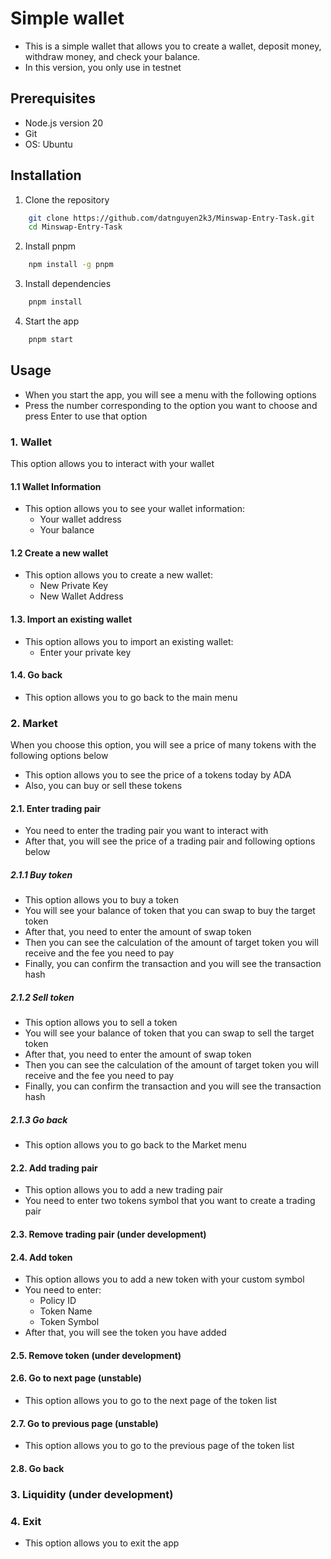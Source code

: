 # Simple wallet

- This is a simple wallet that allows you to create a wallet, deposit money, withdraw money, and check your balance.
- In this version, you only use in testnet

## Prerequisites

- Node.js version 20
- Git
- OS: Ubuntu

## Installation

1. Clone the repository
```bash
    git clone https://github.com/datnguyen2k3/Minswap-Entry-Task.git
    cd Minswap-Entry-Task
```

2. Install pnpm
```bash
    npm install -g pnpm
```

3. Install dependencies
```bash
    pnpm install
```

4. Start the app
```bash
    pnpm start
```

## Usage

- When you start the app, you will see a menu with the following options
- Press the number corresponding to the option you want to choose and press Enter to use that option

### 1. Wallet

This option allows you to interact with your wallet
#### 1.1 Wallet Information
- This option allows you to see your wallet information:
  - Your wallet address
  - Your balance

#### 1.2 Create a new wallet
- This option allows you to create a new wallet:
  - New Private Key
  - New Wallet Address

#### 1.3. Import an existing wallet
- This option allows you to import an existing wallet:
  - Enter your private key

#### 1.4. Go back
- This option allows you to go back to the main menu

### 2. Market

When you choose this option, you will see a price of many tokens with the following options below

- This option allows you to see the price of a tokens today by ADA
- Also, you can buy or sell these tokens

#### 2.1. Enter trading pair

- You need to enter the trading pair you want to interact with
- After that, you will see the price of a trading pair and following options below

##### 2.1.1 Buy token
- This option allows you to buy a token
- You will see your balance of token that you can swap to buy the target token
- After that, you need to enter the amount of swap token
- Then you can see the calculation of the amount of target token you will receive and the fee you need to pay
- Finally, you can confirm the transaction and you will see the transaction hash

##### 2.1.2 Sell token
- This option allows you to sell a token
- You will see your balance of token that you can swap to sell the target token
- After that, you need to enter the amount of swap token
- Then you can see the calculation of the amount of target token you will receive and the fee you need to pay
- Finally, you can confirm the transaction and you will see the transaction hash

##### 2.1.3 Go back
- This option allows you to go back to the Market menu

#### 2.2. Add trading pair
- This option allows you to add a new trading pair
- You need to enter two tokens symbol that you want to create a trading pair

#### 2.3. Remove trading pair (under development)

#### 2.4. Add token
- This option allows you to add a new token with your custom symbol
- You need to enter:
  - Policy ID
  - Token Name
  - Token Symbol
- After that, you will see the token you have added

#### 2.5. Remove token (under development)

#### 2.6. Go to next page (unstable)
- This option allows you to go to the next page of the token list

#### 2.7. Go to previous page (unstable)
- This option allows you to go to the previous page of the token list

#### 2.8. Go back

### 3. Liquidity (under development)

### 4. Exit
- This option allows you to exit the app